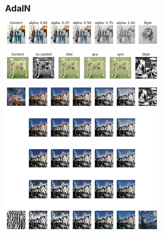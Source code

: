 # AdaIN

![alt text](https://github.com/HalyshAnton/AdaIN/blob/main/degree%20of%20stylization.png)

![alt text](https://github.com/HalyshAnton/AdaIN/blob/main/color%20control.png)

![alt text](https://github.com/HalyshAnton/AdaIN/blob/main/weighted%20stylization.png)
